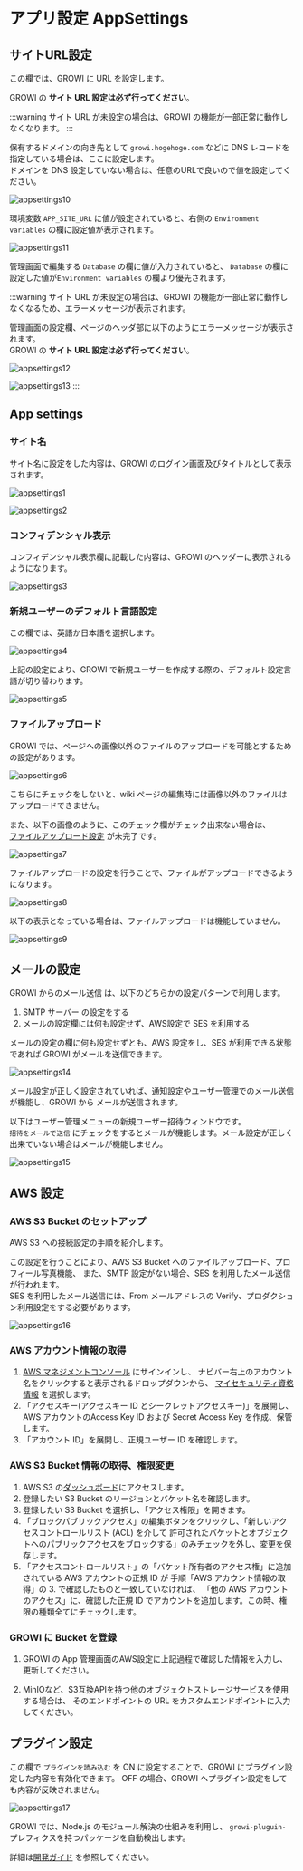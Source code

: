 # アプリ設定 AppSettings

## サイトURL設定

この欄では、GROWI に URL を設定します。

GROWI の **サイト URL 設定は必ず行ってください**。

:::warning
サイト URL が未設定の場合は、GROWI の機能が一部正常に動作しなくなります。
:::

保有するドメインの向き先として `growi.hogehoge.com` などに DNS レコードを指定している場合は、ここに設定します。  
ドメインを DNS 設定していない場合は、任意のURLで良いので値を設定してください。

![appsettings10](./images/appsettings10.png)

環境変数 `APP_SITE_URL` に値が設定されていると、右側の `Environment variables` の欄に設定値が表示されます。  


![appsettings11](./images/appsettings11.png)

管理画面で編集する `Database` の欄に値が入力されていると、
`Database` の欄に設定した値が`Environment variables` の欄より優先されます。  

:::warning
サイト URL が未設定の場合は、GROWI の機能が一部正常に動作しなくなるため、エラーメッセージが表示されます。

管理画面の設定欄、ページのヘッダ部に以下のようにエラーメッセージが表示されます。  
GROWI の **サイト URL 設定は必ず行ってください**。

![appsettings12](./images/appsettings12.png)

![appsettings13](./images/appsettings13.png)
:::


## App settings

### サイト名

サイト名に設定をした内容は、GROWI のログイン画面及びタイトルとして表示されます。

![appsettings1](./images/appsettings1.png)

![appsettings2](./images/appsettings2.png)

### コンフィデンシャル表示

コンフィデンシャル表示欄に記載した内容は、GROWI のヘッダーに表示されるようになります。

![appsettings3](./images/appsettings3.png)

### 新規ユーザーのデフォルト言語設定

この欄では、英語か日本語を選択します。

![appsettings4](./images/appsettings4.png)

上記の設定により、GROWI で新規ユーザーを作成する際の、デフォルト設定言語が切り替わります。

![appsettings5](./images/appsettings5.png)


### ファイルアップロード

GROWI では、ページへの画像以外のファイルのアップロードを可能とするための設定があります。

![appsettings6](./images/appsettings6.png)

こちらにチェックをしないと、wiki ページの編集時には画像以外のファイルはアップロードできません。

また、以下の画像のように、このチェック欄がチェック出来ない場合は、  
[ファイルアップロード設定](ja/admin-guide/admin-cookbook/attachment.html) が未完了です。

![appsettings7](./images/appsettings7.png)

ファイルアップロードの設定を行うことで、ファイルがアップロードできるようになります。

![appsettings8](./images/appsettings8.png)

以下の表示となっている場合は、ファイルアップロードは機能していません。

![appsettings9](./images/appsettings9.png)


## メールの設定

GROWI からのメール送信 は、以下のどちらかの設定パターンで利用します。

   1. SMTP サーバー の設定をする
   2. メールの設定欄には何も設定せず、AWS設定で SES を利用する

メールの設定の欄に何も設定せずとも、AWS 設定をし、SES が利用できる状態であれば GROWI がメールを送信できます。

![appsettings14](./images/appsettings14.png)

メール設定が正しく設定されていれば、通知設定やユーザー管理でのメール送信が機能し、GROWI から メールが送信されます。

以下はユーザー管理メニューの新規ユーザー招待ウィンドウです。  
`招待をメールで送信` にチェックをするとメールが機能します。メール設定が正しく出来ていない場合はメールが機能しません。

![appsettings15](./images/appsettings15.png)

## AWS 設定

### AWS S3 Bucket のセットアップ

AWS S3 への接続設定の手順を紹介します。

この設定を行うことにより、AWS S3 Bucket へのファイルアップロード、プロフィール写真機能、
また、SMTP 設定がない場合、SES を利用したメール送信が行われます。  
SES を利用したメール送信には、From メールアドレスの Verify、プロダクション利用設定をする必要があります。

![appsettings16](./images/appsettings16.png)

### AWS アカウント情報の取得

1. [AWS マネジメントコンソール](https://aws.amazon.com/jp/console/) にサインインし、
ナビバー右上のアカウント名をクリックすると表示されるドロップダウンから、
 [マイセキュリティ資格情報](https://console.aws.amazon.com/iam/home?#/security_credentials) を選択します。
2. 「アクセスキー(アクセスキー ID とシークレットアクセスキー)」を展開し、
AWS アカウントのAccess Key ID および Secret Access Key を作成、保管します。
3. 「アカウント ID」を展開し、正規ユーザー ID を確認します。

### AWS S3 Bucket 情報の取得、権限変更

1. AWS S3 の[ダッシュボード](https://s3.console.aws.amazon.com/s3)にアクセスします。
2. 登録したい S3 Bucket のリージョンとバケット名を確認します。
3. 登録したい S3 Bucket を選択し、「アクセス権限」を開きます。
4. 「ブロックパブリックアクセス」の編集ボタンをクリックし、「新しいアクセスコントロールリスト (ACL) を介して
許可されたバケットとオブジェクトへのパブリックアクセスをブロックする」のみチェックを外し、変更を保存します。
5. 「アクセスコントロールリスト」の「バケット所有者のアクセス権」に追加されている AWS アカウントの正規 ID が
手順「AWS アカウント情報の取得」の 3. で確認したものと一致していなければ、
「他の AWS アカウントのアクセス」に、確認した正規 ID でアカウントを追加します。この時、権限の種類全てにチェックします。

### GROWI に Bucket を登録

1. GROWI の App 管理画面のAWS設定に上記過程で確認した情報を入力し、更新してください。

2. MinIOなど、S3互換APIを持つ他のオブジェクトストレージサービスを使用する場合は、
そのエンドポイントの URL をカスタムエンドポイントに入力してください。


## プラグイン設定

この欄で `プラグインを読み込む` を ON に設定することで、GROWI にプラグイン設定した内容を有効化できます。
OFF の場合、GROWI へプラグイン設定をしても内容が反映されません。

![appsettings17](./images/appsettings17.png)

GROWI では、Node.js のモジュール解決の仕組みを利用し、 `growi-pluguin-` プレフィクスを持つパッケージを自動検出します。  

詳細は[開発ガイド](/ja/dev/plugin/architecture.html) を参照してください。


